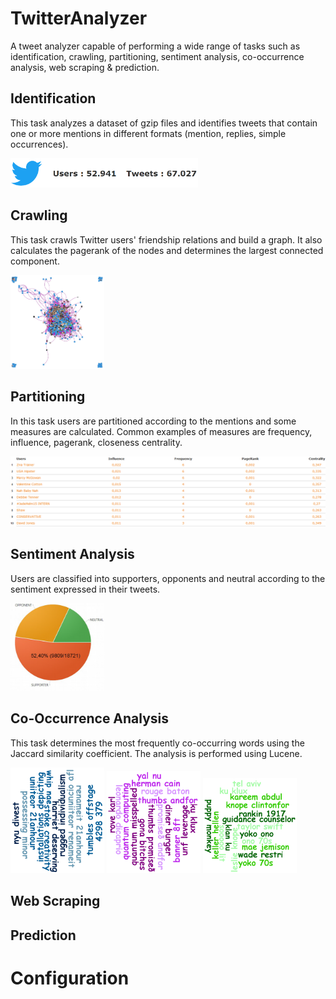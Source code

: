 # TwitterAnalyzer
A tweet analyzer capable of performing a wide range of tasks such as identification, crawling, partitioning, sentiment analysis, co-occurrence analysis, web scraping & prediction.

## Identification
This task analyzes a dataset of gzip files and identifies tweets that contain one or more mentions in different formats (mention, replies, simple occurrences). 

<img src="screen/identification.png?raw=true" width="300"/>

## Crawling
This task crawls Twitter users' friendship relations and build a graph. It also calculates the pagerank of the nodes and determines the largest connected component.

<img src="screen/crawling.png?raw=true" width="150"/>

## Partitioning
In this task users are partitioned according to the mentions and some measures are calculated. Common examples of measures are frequency, influence, pagerank, closeness centrality.

<img src="screen/partitioning.png?raw=true" width="600"/>

## Sentiment Analysis
Users are classified into supporters, opponents and neutral according to the sentiment expressed in their tweets.

<img src="screen/sentiment.png?raw=true" width="150"/>

## Co-Occurrence Analysis
This task determines the most frequently co-occurring words using the Jaccard similarity coefficient. The analysis is performed using Lucene.

<img src="screen/coccurrence1.png?raw=true" width="150"/>
<img src="screen/coccurrence2.png?raw=true" width="150"/>
<img src="screen/coccurrence3.png?raw=true" width="150"/>

## Web Scraping

## Prediction

# Configuration
